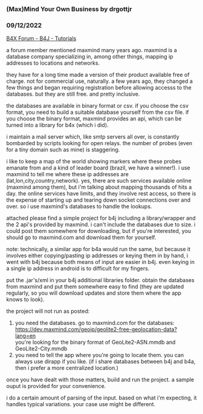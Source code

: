 ### (Max)Mind Your Own Business by drgottjr
### 09/12/2022
[B4X Forum - B4J - Tutorials](https://www.b4x.com/android/forum/threads/142882/)

a forum member mentioned maxmind many years ago. maxmind is a database company specializing in, among other things, mapping ip addresses to locations and networks.  
  
they have for a long time made a version of their product available free of charge. not for commercial use, naturally. a few years ago, they changed a few things and began requiring registration before allowing accesss to the databases. but they are still free. and pretty inclusive.  
  
the databases are available in binary format or csv. if you choose the csv format, you need to build a suitable database yourself from the csv file. if you choose the binary format, maxmind provides an api, which can be turned into a library for b4x (which i did).  
  
i maintain a mail server which, like smtp servers all over, is constantly bombarded by scripts looking for open relays. the number of probes (even for a tiny domain such as mine) is staggering.  
  
i like to keep a map of the world showing markers where these probes emanate from and a kind of leader board (brazil, we have a winner!). i use maxmind to tell me where these ip addresses are (lat,lon,city,country,network). yes, there are such services available online (maxmind among them), but i'm talking about mapping thousands of hits a day. the online services have limits, and they involve rest access, so there is the expense of starting up and tearing down socket connections over and over. so i use maxmind's databases to handle the lookups.  
  
attached please find a simple project for b4j including a library/wrapper and the 2 api's provided by maxmind. i can't include the databases due to size. i could post them somewhere for downloading, but if you're interested, you should go to maxmind.com and download them for yourself.  
  
note: technically, a similar app for b4a would run the same, but because it involves either copying/pasting ip addresses or keying them in by hand, i went with b4j because both means of input are easier in b4j. even keying in a single ip address in android is to difficult for my fingers.  
  
put the .jar's/xml in your b4j additional libraries folder. obtain the databases from maxmind and put them somewhere easy to find (they are updated regularly, so you will download updates and store them where the app knows to look).  
  
the project will not run as posted:  
1) you need the databases. go to maxmind.com for the databases: <https://dev.maxmind.com/geoip/geolite2-free-geolocation-data?lang=en>  
you're looking for the binary format of GeoLite2-ASN.mmdb and GeoLite2-City.mmdb  
2) you need to tell the app where you're going to locate them. you can always use dirapp if you like. (if i share databases between b4j and b4a, then i prefer a more centralized location.)  
  
once you have dealt with those matters, build and run the project. a sample ouput is provided for your convenience.  
  
i do a certain amount of parsing of the input. based on what i'm expecting, it handles typical variations. your case use might be different.
